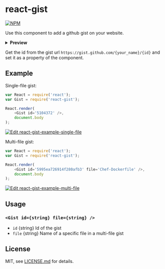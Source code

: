 # react-gist

[![NPM](https://nodei.co/npm/react-gist.png)](https://nodei.co/npm/react-gist/)

Use this component to add a github gist on your website.

<p><details>
  <summary><b>Preview</b></summary>
  <p><img src="https://i.imgur.com/4EYDskB.png" /></p>
</details></p>

Get the id from the gist url `https://gist.github.com/{your_name}/{id}` and set it as a property of the component.

## Example

Single-file gist:

```js
var React = require('react');
var Gist = require('react-gist');

React.render(
    <Gist id='5104372' />,
    document.body
);
```

[![Edit react-gist-example-single-file](https://codesandbox.io/static/img/play-codesandbox.svg)](https://codesandbox.io/s/reactgistexamplesinglefile-z9vkc?fontsize=14)

Multi-file gist:

```js
var React = require('react');
var Gist = require('react-gist');

React.render(
    <Gist id='5995ea726914f280afb3' file='Chef-Dockerfile' />,
    document.body
);
```

[![Edit react-gist-example-multi-file](https://codesandbox.io/static/img/play-codesandbox.svg)](https://codesandbox.io/s/reactgistexamplemultifile-9rw4g?fontsize=14)

## Usage

### `<Gist id={string} file={string} />`

- `id` {string} Id of the gist
- `file` {string} Name of a specific file in a multi-file gist

## License

MIT, see [LICENSE.md](http://github.com/tleunen/react-gist/blob/master/LICENSE.md) for details.
